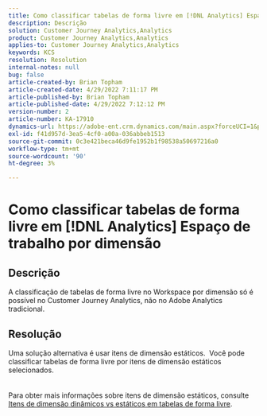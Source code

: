 ```yaml
---
title: Como classificar tabelas de forma livre em [!DNL Analytics] Espaço de trabalho por dimensão
description: Descrição
solution: Customer Journey Analytics,Analytics
product: Customer Journey Analytics,Analytics
applies-to: Customer Journey Analytics,Analytics
keywords: KCS
resolution: Resolution
internal-notes: null
bug: false
article-created-by: Brian Topham
article-created-date: 4/29/2022 7:11:17 PM
article-published-by: Brian Topham
article-published-date: 4/29/2022 7:12:12 PM
version-number: 2
article-number: KA-17910
dynamics-url: https://adobe-ent.crm.dynamics.com/main.aspx?forceUCI=1&pagetype=entityrecord&etn=knowledgearticle&id=3f8c041f-f0c7-ec11-a7b6-0022480a10ee
exl-id: f41d957d-3ea5-4cf0-a00a-036abbeb1513
source-git-commit: 0c3e421beca46d9fe1952b1f98538a50697216a0
workflow-type: tm+mt
source-wordcount: '90'
ht-degree: 3%

---
```


# Como classificar tabelas de forma livre em [!DNL Analytics] Espaço de trabalho por dimensão

## Descrição

A classificação de tabelas de forma livre no Workspace por dimensão só é possível no Customer Journey Analytics, não no Adobe Analytics tradicional.

## Resolução

Uma solução alternativa é usar itens de dimensão estáticos.  Você pode classificar tabelas de forma livre por itens de dimensão estáticos selecionados.
<br> <br><br>Para obter mais informações sobre itens de dimensão estáticos, consulte [Itens de dimensão dinâmicos vs estáticos em tabelas de forma livre](https://experienceleague.adobe.com/docs/analytics/analyze/analysis-workspace/visualizations/freeform-table/column-row-settings/manual-vs-dynamic-rows.html?lang=en).
